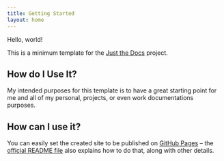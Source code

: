 ```yaml
---
title: Getting Started
layout: home
---
```


Hello, world!

This is a minimum template for the [Just the Docs](https://github.com/just-the-docs/just-the-docs) project.

## How do I Use It?

My intended purposes for this template is to have a great starting point for me and all of my personal, projects, or even work documentations purposes.

## How can I use it?

You can easily set the created site to be published on [GitHub Pages](https://docs.github.com/en/pages) – the [official README file](https://github.com/just-the-docs/just-the-docs-template/blob/main/README.md) also explains how to do that, along with other details.
